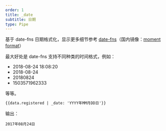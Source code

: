```yaml
---
order: 1
title: _date
subtitle: 日期
type: Pipe
---
```


基于 date-fns 日期格式化，显示更多细节参考 [date-fns](https://date-fns.org/v1.29.0/docs/format)（国内镜像：[moment format](http://momentjs.cn/docs/#/displaying/format/)）

最大好处是 date-fns 支持不同种类的时间格式，例如：

+ 2018-08-24 18:08:20
+ 2018-08-24
+ 20180824
+ 1503571962333

等等。

```html
{{data.registered | _date: 'YYYY年MM月DD日'}}
```

输出：

```
2017年08月24日
```
